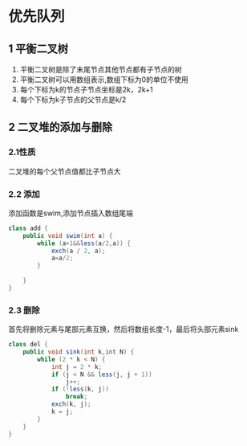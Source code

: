 # 优先队列
## 1 平衡二叉树
1. 平衡二叉树是除了末尾节点其他节点都有子节点的树
2. 平衡二叉树可以用数组表示,数组下标为0的单位不使用
3. 每个下标为k的节点子节点坐标是2k，2k+1
4. 每个下标为k子节点的父节点是k/2

## 2 二叉堆的添加与删除
### 2.1性质
二叉堆的每个父节点值都比子节点大
### 2.2 添加
添加函数是swim,添加节点插入数组尾端
```java
class add {
    public void swim(int a) {
        while (a>1&&less(a/2,a)) {
            exch(a / 2, a);
            a=a/2;
        }
            
    }
}
```
### 2.3 删除
首先将删除元素与尾部元素互换，然后将数组长度-1，最后将头部元素sink

```java
class del {
    public void sink(int k,int N) {
        while (2 * k < N) {
            int j = 2 * k;
            if (j < N && less(j, j + 1))
                j++;
            if (!less(k, j))
                break;
            exch(k, j);
            k = j;
        }
    }
}
```